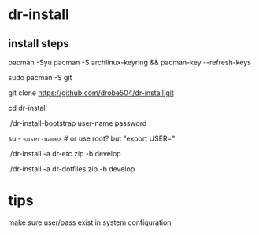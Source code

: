 # dr-install

## install steps

pacman -Syu
pacman -S archlinux-keyring &&
pacman-key --refresh-keys

sudo pacman -S git

git clone https://github.com/drobe504/dr-install.git

cd dr-install

./dr-install-bootstrap user-name password

su - `<user-name>` # or use root? but "export USER=<user-name>"

./dr-install -a dr-etc.zip -b develop

./dr-install -a dr-dotfiles.zip -b develop

# tips

make sure user/pass exist in system configuration

